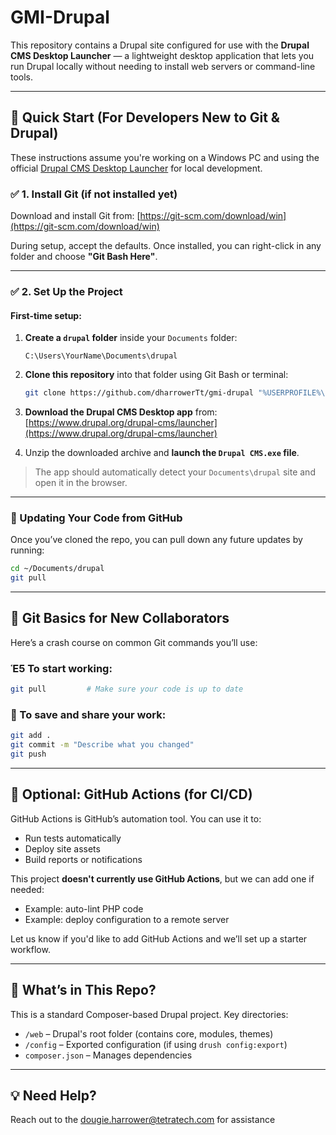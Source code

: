 # GMI-Drupal

This repository contains a Drupal site configured for use with the **Drupal CMS Desktop Launcher** — a lightweight desktop application that lets you run Drupal locally without needing to install web servers or command-line tools.

---

## 🚀 Quick Start (For Developers New to Git & Drupal)

These instructions assume you're working on a Windows PC and using the official [Drupal CMS Desktop Launcher](https://www.drupal.org/drupal-cms/launcher) for local development.

### ✅ 1. Install Git (if not installed yet)

Download and install Git from:
[https://git-scm.com/download/win](https://git-scm.com/download/win)

During setup, accept the defaults. Once installed, you can right-click in any folder and choose **"Git Bash Here"**.

---

### ✅ 2. Set Up the Project

#### First-time setup:

1. **Create a `drupal` folder** inside your `Documents` folder:

   ```
   C:\Users\YourName\Documents\drupal
   ```

2. **Clone this repository** into that folder using Git Bash or terminal:

   ```bash
   git clone https://github.com/dharrowerTt/gmi-drupal "%USERPROFILE%\Documents\drupal"
   ```

3. **Download the Drupal CMS Desktop app** from:
   [https://www.drupal.org/drupal-cms/launcher](https://www.drupal.org/drupal-cms/launcher)

4. Unzip the downloaded archive and **launch the `Drupal CMS.exe` file**.

> The app should automatically detect your `Documents\drupal` site and open it in the browser.

---

### 🔀 Updating Your Code from GitHub

Once you’ve cloned the repo, you can pull down any future updates by running:

```bash
cd ~/Documents/drupal
git pull
```

---

## 👥 Git Basics for New Collaborators

Here’s a crash course on common Git commands you’ll use:

### Ἑ5 To start working:

```bash
git pull         # Make sure your code is up to date
```

### 📂 To save and share your work:

```bash
git add .
git commit -m "Describe what you changed"
git push
```

---

## 🧪 Optional: GitHub Actions (for CI/CD)

GitHub Actions is GitHub’s automation tool. You can use it to:

* Run tests automatically
* Deploy site assets
* Build reports or notifications

This project **doesn't currently use GitHub Actions**, but we can add one if needed:

* Example: auto-lint PHP code
* Example: deploy configuration to a remote server

Let us know if you'd like to add GitHub Actions and we’ll set up a starter workflow.

---

## 📂 What’s in This Repo?

This is a standard Composer-based Drupal project. Key directories:

* `/web` – Drupal's root folder (contains core, modules, themes)
* `/config` – Exported configuration (if using `drush config:export`)
* `composer.json` – Manages dependencies

---

## 💡 Need Help?

Reach out to the dougie.harrower@tetratech.com for assistance
